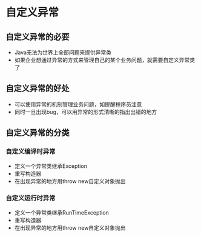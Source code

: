 # 自定义异常

## 自定义异常的必要

* Java无法为世界上全部问题来提供异常类
* 如果企业想通过异常的方式来管理自己的某个业务问题，就需要自定义异常类了



## 自定义异常的好处

* 可以使用异常的机制管理业务问题，如提醒程序员注意
* 同时一旦出现bug，可以用异常的形式清晰的指出出错的地方



## 自定义异常的分类

### 自定义编译时异常

* 定义一个异常类继承Exception
* 重写构造器
* 在出现异常的地方用throw new自定义对象抛出

### 自定义运行时异常

* 定义一个异常类继承RunTimeException
* 重写构造器
* 在出现异常的地方用throw new自定义对象抛出
